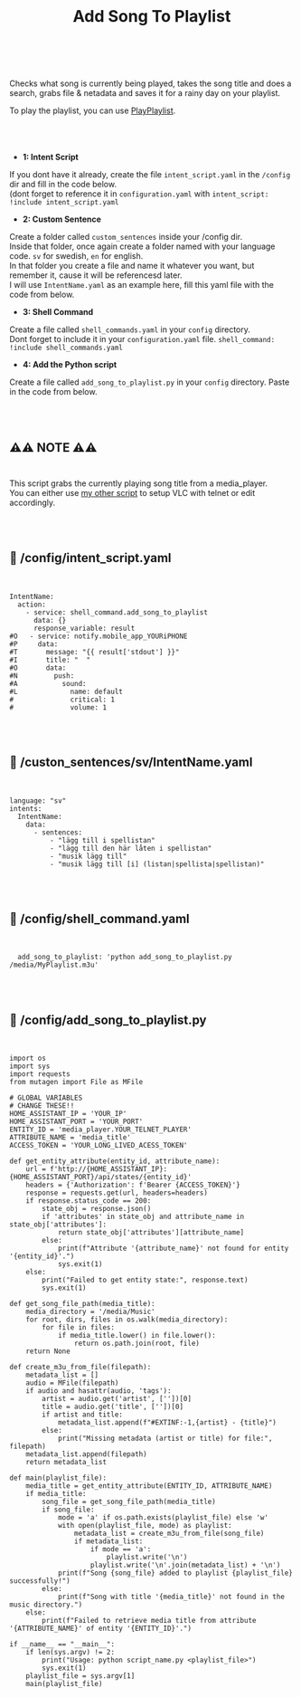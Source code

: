 
<h1 align="center">
<br>

Add Song To Playlist

</h1><br>
<br><br>

Checks what song is currently being played, takes the song title and does a search, grabs file & netadata and saves it for a rainy day on your playlist. <br>

To play the playlist, you can use [PlayPlaylist](https://github.com/pungkula1337anka/Voice-Stuff/blob/main/PlayPlaylist.md). <br>
<br><br><br>


- **1: Intent Script** <br>

If you dont have it already, create the file `intent_script.yaml` in the `/config` dir and fill in the code below.<br>
(dont forget to reference it in `configuration.yaml` with `intent_script: !include intent_script.yaml`<br> 

- **2: Custom Sentence** <br>

Create a folder called `custom_sentences` inside your /config dir.<br>
Inside that folder, once again create a folder named with your language code. `sv` for swedish, `en` for english.<br>
In that folder you create a file and name it whatever you want, but remember it, cause it will be referencesd later.<br>
I will use `IntentName.yaml` as an example here, fill this yaml file with the code from below. <br>

- **3: Shell Command** <br>

Create a file called `shell_commands.yaml` in your `config` directory. <br>
Dont forget to include it in your `configuration.yaml` file. `shell_command: !include shell_commands.yaml` <br>

- **4: Add the Python script** <br>

Create a file called `add_song_to_playlist.py` in your `config` directory. Paste in the code from below. <br>

<br><br>



## **⚠️⚠️ NOTE ⚠️⚠️** <br><br>


This script grabs the currently playing song title from a media_player. <br> 
You can either use [my other script](https://github.com/pungkula1337anka/Voice-Stuff/blob/main/RandomMusicLoop.md) to setup VLC with telnet or edit accordingly. <br>

<br><br>


## 🦆 /config/intent_script.yaml <br>


<br>


```
IntentName:
  action:
    - service: shell_command.add_song_to_playlist
      data: {}
      response_variable: result   
#O   - service: notify.mobile_app_YOURiPHONE
#P     data:
#T       message: "{{ result['stdout'] }}"
#I       title: "  "
#O       data:
#N         push:
#A           sound:
#L             name: default
#              critical: 1
#              volume: 1       
```

<br><br>


## 🦆 /custon_sentences/sv/IntentName.yaml <br>


<br>

```
language: "sv"
intents:
  IntentName:
    data:
      - sentences:
          - "lägg till i spellistan"
          - "lägg till den här låten i spellistan"
          - "musik lägg till"
          - "musik lägg till [i] (listan|spellista|spellistan)"
```

<br><br>


## 🦆 /config/shell_command.yaml <br>


<br>


```
  add_song_to_playlist: 'python add_song_to_playlist.py /media/MyPlaylist.m3u'
```

<br><br>


## 🦆 /config/add_song_to_playlist.py <br>


<br>


```
import os
import sys
import requests
from mutagen import File as MFile

# GLOBAL VARIABLES
# CHANGE THESE!! 
HOME_ASSISTANT_IP = 'YOUR_IP'
HOME_ASSISTANT_PORT = 'YOUR_PORT'
ENTITY_ID = 'media_player.YOUR_TELNET_PLAYER'
ATTRIBUTE_NAME = 'media_title' 
ACCESS_TOKEN = 'YOUR_LONG_LIVED_ACESS_TOKEN'

def get_entity_attribute(entity_id, attribute_name):
    url = f'http://{HOME_ASSISTANT_IP}:{HOME_ASSISTANT_PORT}/api/states/{entity_id}'
    headers = {'Authorization': f'Bearer {ACCESS_TOKEN}'}
    response = requests.get(url, headers=headers)
    if response.status_code == 200:
        state_obj = response.json()
        if 'attributes' in state_obj and attribute_name in state_obj['attributes']:
            return state_obj['attributes'][attribute_name]
        else:
            print(f"Attribute '{attribute_name}' not found for entity '{entity_id}'.")
            sys.exit(1)
    else:
        print("Failed to get entity state:", response.text)
        sys.exit(1)

def get_song_file_path(media_title):
    media_directory = '/media/Music'
    for root, dirs, files in os.walk(media_directory):
        for file in files:
            if media_title.lower() in file.lower():
                return os.path.join(root, file)
    return None

def create_m3u_from_file(filepath):
    metadata_list = []
    audio = MFile(filepath)
    if audio and hasattr(audio, 'tags'):
        artist = audio.get('artist', [''])[0]
        title = audio.get('title', [''])[0]
        if artist and title:
            metadata_list.append(f"#EXTINF:-1,{artist} - {title}")
        else:
            print("Missing metadata (artist or title) for file:", filepath)
    metadata_list.append(filepath)
    return metadata_list

def main(playlist_file):
    media_title = get_entity_attribute(ENTITY_ID, ATTRIBUTE_NAME)
    if media_title:
        song_file = get_song_file_path(media_title)
        if song_file:
            mode = 'a' if os.path.exists(playlist_file) else 'w'
            with open(playlist_file, mode) as playlist:
                metadata_list = create_m3u_from_file(song_file)
                if metadata_list:
                    if mode == 'a':
                        playlist.write('\n')
                    playlist.write('\n'.join(metadata_list) + '\n')
            print(f"Song {song_file} added to playlist {playlist_file} successfully!")
        else:
            print(f"Song with title '{media_title}' not found in the music directory.")
    else:
        print(f"Failed to retrieve media title from attribute '{ATTRIBUTE_NAME}' of entity '{ENTITY_ID}'.")

if __name__ == "__main__":
    if len(sys.argv) != 2:
        print("Usage: python script_name.py <playlist_file>")
        sys.exit(1)
    playlist_file = sys.argv[1]
    main(playlist_file)
```

<br><br>



